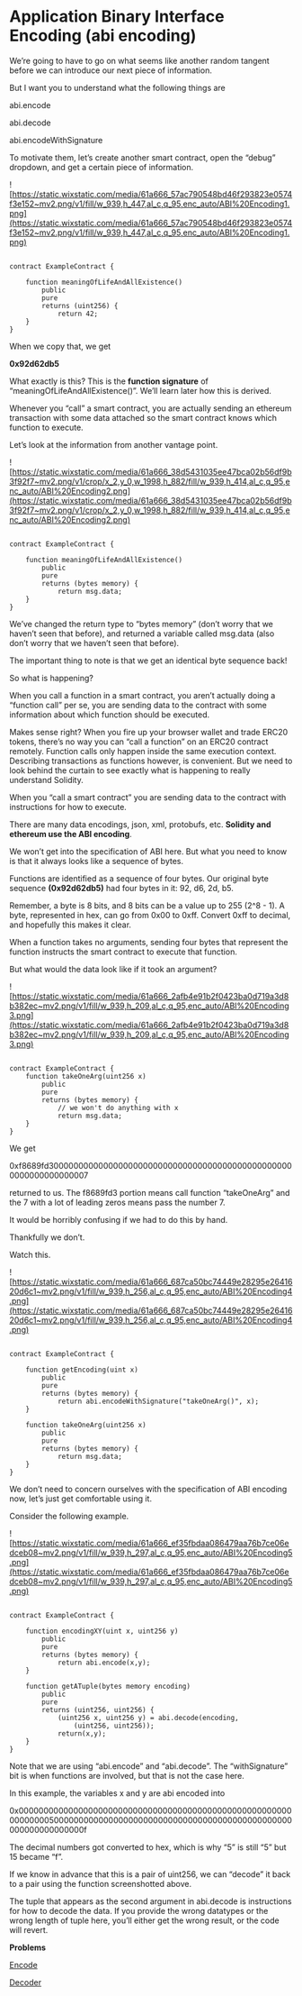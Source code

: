 # Application Binary Interface Encoding (abi encoding)

We’re going to have to go on what seems like another random tangent before we can introduce our next piece of information.

But I want you to understand what the following things are

abi.encode

abi.decode

abi.encodeWithSignature

To motivate them, let’s create another smart contract, open the “debug” dropdown, and get a certain piece of information.

![https://static.wixstatic.com/media/61a666_57ac790548bd46f293823e0574f3e152~mv2.png/v1/fill/w_939,h_447,al_c,q_95,enc_auto/ABI%20Encoding1.png](https://static.wixstatic.com/media/61a666_57ac790548bd46f293823e0574f3e152~mv2.png/v1/fill/w_939,h_447,al_c,q_95,enc_auto/ABI%20Encoding1.png)

```solidity

contract ExampleContract {

    function meaningOfLifeAndAllExistence()
        public 
        pure 
        returns (uint256) {
            return 42;
    }
}

```

When we copy that, we get

**0x92d62db5**

What exactly is this? This is the **function signature** of “meaningOfLifeAndAllExistence()”. We’ll learn later how this is derived.

Whenever you “call” a smart contract, you are actually sending an ethereum transaction with some data attached so the smart contract knows which function to execute.

Let’s look at the information from another vantage point.

![https://static.wixstatic.com/media/61a666_38d5431035ee47bca02b56df9b3f92f7~mv2.png/v1/crop/x_2,y_0,w_1998,h_882/fill/w_939,h_414,al_c,q_95,enc_auto/ABI%20Encoding2.png](https://static.wixstatic.com/media/61a666_38d5431035ee47bca02b56df9b3f92f7~mv2.png/v1/crop/x_2,y_0,w_1998,h_882/fill/w_939,h_414,al_c,q_95,enc_auto/ABI%20Encoding2.png)

```solidity

contract ExampleContract {

    function meaningOfLifeAndAllExistence()
        public 
        pure 
        returns (bytes memory) {
            return msg.data;
    }
}

```

We’ve changed the return type to “bytes memory” (don’t worry that we haven’t seen that before), and returned a variable called msg.data (also don’t worry that we haven’t seen that before).

The important thing to note is that we get an identical byte sequence back!

So what is happening?

When you call a function in a smart contract, you aren’t actually doing a “function call” per se, you are sending data to the contract with some information about which function should be executed.

Makes sense right? When you fire up your browser wallet and trade ERC20 tokens, there’s no way you can “call a function” on an ERC20 contract remotely. Function calls only happen inside the same execution context. Describing transactions as functions however, is convenient. But we need to look behind the curtain to see exactly what is happening to really understand Solidity.

When you “call a smart contract” you are sending data to the contract with instructions for how to execute.

There are many data encodings, json, xml, protobufs, etc. **Solidity and ethereum use the ABI encoding**.

We won’t get into the specification of ABI here. But what you need to know is that it always looks like a sequence of bytes.

Functions are identified as a sequence of four bytes. Our original byte sequence **(0x92d62db5)** had four bytes in it: 92, d6, 2d, b5.

Remember, a byte is 8 bits, and 8 bits can be a value up to 255 (2^8 - 1). A byte, represented in hex, can go from 0x00 to 0xff. Convert 0xff to decimal, and hopefully this makes it clear.

When a function takes no arguments, sending four bytes that represent the function instructs the smart contract to execute that function.

But what would the data look like if it took an argument?

![https://static.wixstatic.com/media/61a666_2afb4e91b2f0423ba0d719a3d8b382ec~mv2.png/v1/fill/w_939,h_209,al_c,q_95,enc_auto/ABI%20Encoding3.png](https://static.wixstatic.com/media/61a666_2afb4e91b2f0423ba0d719a3d8b382ec~mv2.png/v1/fill/w_939,h_209,al_c,q_95,enc_auto/ABI%20Encoding3.png)

```solidity

contract ExampleContract {
    function takeOneArg(uint256 x)
        public 
        pure 
        returns (bytes memory) {
            // we won't do anything with x
            return msg.data;
    }
}

```

We get

0xf8689fd30000000000000000000000000000000000000000000000000000000000000007

returned to us. The f8689fd3 portion means call function “takeOneArg” and the 7 with a lot of leading zeros means pass the number 7.

It would be horribly confusing if we had to do this by hand.

Thankfully we don’t.

Watch this.

![https://static.wixstatic.com/media/61a666_687ca50bc74449e28295e2641620d6c1~mv2.png/v1/fill/w_939,h_256,al_c,q_95,enc_auto/ABI%20Encoding4.png](https://static.wixstatic.com/media/61a666_687ca50bc74449e28295e2641620d6c1~mv2.png/v1/fill/w_939,h_256,al_c,q_95,enc_auto/ABI%20Encoding4.png)

```solidity

contract ExampleContract {

    function getEncoding(uint x)
        public 
        pure 
        returns (bytes memory) {
            return abi.encodeWithSignature("takeOneArg()", x);
    }
    
    function takeOneArg(uint256 x)
        public 
        pure 
        returns (bytes memory) {
            return msg.data;
    }
}

```

We don’t need to concern ourselves with the specification of ABI encoding now, let’s just get comfortable using it.

Consider the following example.

![https://static.wixstatic.com/media/61a666_ef35fbdaa086479aa76b7ce06edceb08~mv2.png/v1/fill/w_939,h_297,al_c,q_95,enc_auto/ABI%20Encoding5.png](https://static.wixstatic.com/media/61a666_ef35fbdaa086479aa76b7ce06edceb08~mv2.png/v1/fill/w_939,h_297,al_c,q_95,enc_auto/ABI%20Encoding5.png)

```solidity

contract ExampleContract {

    function encodingXY(uint x, uint256 y)
        public 
        pure 
        returns (bytes memory) {
            return abi.encode(x,y);
    }
    
    function getATuple(bytes memory encoding)
        public 
        pure 
        returns (uint256, uint256) {
            (uint256 x, uint256 y) = abi.decode(encoding, 
                (uint256, uint256));
            return(x,y);
    }
}

```

Note that we are using “abi.encode” and “abi.decode”. The “withSignature” bit is when functions are involved, but that is not the case here.

In this example, the variables x and y are abi encoded into

0x0000000000000000000000000000000000000000000000000000000000000005000000000000000000000000000000000000000000000000000000000000000f

The decimal numbers got converted to hex, which is why “5” is still “5” but 15 became “f”.

If we know in advance that this is a pair of uint256, we can “decode” it back to a pair using the function screenshotted above.

The tuple that appears as the second argument in abi.decode is instructions for how to decode the data. If you provide the wrong datatypes or the wrong length of tuple here, you’ll either get the wrong result, or the code will revert.

**Problems**

[Encode](https://github.com/RareSkills/Solidity-Exercises/tree/main/Encoder)

[Decoder](https://github.com/RareSkills/Solidity-Exercises/tree/main/Decoder)
